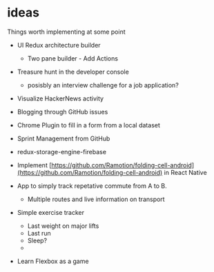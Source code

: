 # ideas
Things worth implementing at some point

* UI Redux architecture builder
  * Two pane builder - Add Actions 

* Treasure hunt in the developer console
  * posisbly an interview challenge for a job application?

* Visualize HackerNews activity
* Blogging through GitHub issues
* Chrome Plugin to fill in a form from a local dataset
 
* Sprint Management from GitHub

* redux-storage-engine-firebase
* Implement [https://github.com/Ramotion/folding-cell-android](https://github.com/Ramotion/folding-cell-android) in React Native

* App to simply track repetative commute from A to B.
  * Multiple routes and live information on transport  

* Simple exercise tracker
  * Last weight on major lifts
  * Last run
  * Sleep?
  * 

* Learn Flexbox as a game
  
